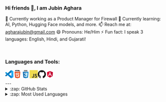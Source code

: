 ### Hi friends 👋, I am Jubin Aghara

🔭 Currently working as a Product Manager for Firewall
🌱 Currently learning: AI, Python, Hugging Face models, and more.
📫 Reach me at: agharajubin@gmail.com
😄 Pronouns: He/Him
⚡ Fun fact: I speak 3 languages: English, Hindi, and Gujarati!

<br />


### Languages and Tools:

<img align="left" alt="Visual Studio Code" width="26px" src="https://raw.githubusercontent.com/github/explore/80688e429a7d4ef2fca1e82350fe8e3517d3494d/topics/visual-studio-code/visual-studio-code.png" />
<img align="left" alt="HTML5" width="26px" src="https://raw.githubusercontent.com/github/explore/80688e429a7d4ef2fca1e82350fe8e3517d3494d/topics/html/html.png" />
<img align="left" alt="CSS3" width="26px" src="https://raw.githubusercontent.com/github/explore/80688e429a7d4ef2fca1e82350fe8e3517d3494d/topics/css/css.png" />
<img align="left" alt="JavaScript" width="26px" src="https://raw.githubusercontent.com/github/explore/80688e429a7d4ef2fca1e82350fe8e3517d3494d/topics/javascript/javascript.png" />
<img align="left" alt="GitHub" width="26px" src="https://raw.githubusercontent.com/github/explore/78df643247d429f6cc873026c0622819ad797942/topics/github/github.png" />
<img align="left" alt="Angular" width="26px" src="https://raw.githubusercontent.com/github/explore/80688e429a7d4ef2fca1e82350fe8e3517d3494d/topics/angular/angular.png" />


<br />
<br />
---

<details>
  <summary>:zap: GitHub Stats</summary>
  <img align="left" alt="Jubin's GitHub Stats" src="https://github-readme-stats.vercel.app/api?username=jubinaghara&show_icons=true&hide_border=true" />
</details>

<details>
  <summary>:zap: Most Used Languages</summary>
<img align="left" alt="Jubin's GitHub Top Languages" src="https://github-readme-stats.vercel.app/api/top-langs/?username=jubinaghara" />
</details>

<br />
<br />


[linkedin]: https://linkedin.com/in/agharajubin


